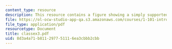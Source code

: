 ```yaml
---
content_type: resource
description: This resource contains a figure showing a simply supported beam.
file: https://ol-ocw-studio-app-qa.s3.amazonaws.com/courses/1-101-introduction-to-civil-and-environmental-engineering-design-i-fall-2005/8d3a4a71b811297751116ea3cbbb2cbb_classex3.pdf
file_type: application/pdf
resourcetype: Document
title: classex3.pdf
uid: 8d3a4a71-b811-2977-5111-6ea3cbbb2cbb
---
```

